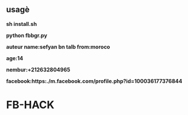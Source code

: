 <html>
<h2>
<b>usagè<b></h2>
sh install.sh

python fbbgr.py

auteur
name:sefyan bn talb
from:moroco

age:14

nembur:+212632804965

facebook:https:./m.facebook.com/profile.php?id=100036177376844
# FB-HACK
</html>

